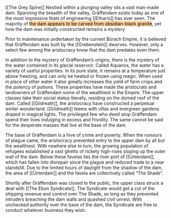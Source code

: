 [[The Grey Spine]]
Nestled within a plunging valley sits a vast man-made dam. Spanning the breadth of the valley, Gräffendam exists today as one of the most impressive feats of engineering [[Etharis]] has ever seen. The majority of <mark style="background: #FFB86CA6;">the dam appears to be carved from obsidian-black granite</mark>, yet how the dam was initially constructed remains a mystery.

Prior to maintenance undertaken by the current Bürach Empire, it is believed that Gräffendam was built by the [[Grebenstein]] dwarves. However, only a select few among the aristocracy know that the dam predates even them.

In addition to the mystery of Gräffendam’s origins, there is the mystery of the water contained in its glacial reservoir. Called Aquanos, the water has a variety of useful properties. In its pure state, it remains at a temperature just above freezing, and can only be heated or frozen using magic. When used in place of other water it also greatly increases the yield of farm crops and the potency of potions. These properties have made the aristocrats and landowners of Gräffendam some of the wealthiest in the Empire. The upper classes take their social status literally, residing on the domed roof of the dam. Called [[Gildreath]], the aristocracy have constructed a perpetual winter wonderland. [[Gildreath]] teems with villas and evergreen gardens draped in magical lights. The privileged few who dwell atop Gräffendam spend their lives indulging in excess and frivolity. The same cannot be said for the desperate masses that live at the base of the dam.

The base of Gräffendam is a hive of crime and poverty. When the rumours of plague came, the aristocracy prevented entry to the upper dam by all but the wealthiest. With nowhere else to turn, the growing population of refugees established a vast ghetto of rickety high-rises sloping up the outer wall of the dam. Below these favelas lies the river port of [[Ünterdam]], which has fallen into disrepair since the plague and reduced trade to a near standstill. Due to the limited hours of daylight from the shadow of the dam, the area of [[Ünterdam]] and the favela are collectively called “The Shade”.

Shortly after Gräffendam was closed to the public, the upper class struck a deal with [[The Ebon Syndicate]]. The Syndicate would get a cut of the shipping revenue and control over The Shade, so long as they prevented intruders breaching the dam walls and quashed civil unrest. With unchecked authority over the base of the dam, the Syndicate are free to conduct whatever business they wish.